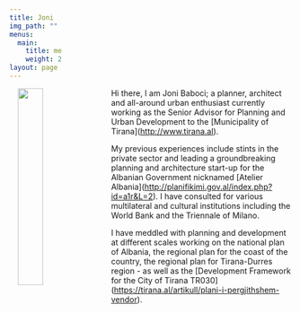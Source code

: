 ```yaml
---
title: Joni
img_path: ""
menus:
  main:
    title: me
    weight: 2
layout: page
---
```

<p><img src="https://joni.baboci.net/images/Joni%20Baboci%20Small%20Official.JPG" width="30%" style="padding: 0 15px; float: left;"></p>

Hi there, I am Joni Baboci; a planner, architect and all-around urban enthusiast currently working as the Senior Advisor for Planning and Urban Development to the \[Municipality of Tirana](http://www.tirana.al). 

My previous experiences include stints in the private sector and leading a groundbreaking planning and architecture start-up for the Albanian Government nicknamed \[Atelier Albania](http://planifikimi.gov.al/index.php?id=a1r&L=2). I have consulted for various multilateral and cultural institutions including the World Bank and the Triennale of Milano. 

I have meddled with planning and development at different scales working on the national plan of Albania, the regional plan for the coast of the country, the regional plan for Tirana-Durres region - as well as the \[Development Framework for the City of Tirana TR030](https://tirana.al/artikull/plani-i-pergjithshem-vendor).